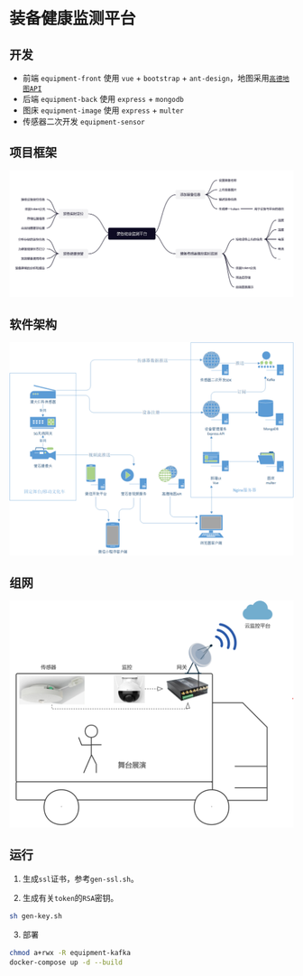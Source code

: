 # 装备健康监测平台

## 开发

- 前端 `equipment-front` 使用 `vue` + `bootstrap` + `ant-design`，地图采用[`高德地图API`](https://lbs.amap.com/api/jsapi-v2/guide/webcli/map-vue1)
- 后端 `equipment-back` 使用 `express` + `mongodb`
- 图床 `equipment-image` 使用 `express` + `multer`
- 传感器二次开发 `equipment-sensor`

## 项目框架

![框架](./doc/监测平台.png)
<!-- https://www.processon.com/view/link/61a9dbd5f346fb733cd80d02#map -->

## 软件架构

![架构](./doc/软件架构.png)

## 组网

![组网](./doc/net.png)

## 运行

1. 生成`ssl`证书，参考`gen-ssl.sh`。

2. 生成有关`token`的`RSA`密钥。

```sh
sh gen-key.sh
```

3. 部署

```sh
chmod a+rwx -R equipment-kafka
docker-compose up -d --build
```
